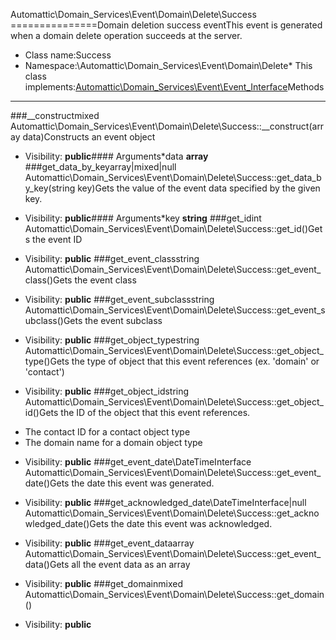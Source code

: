 Automattic\Domain_Services\Event\Domain\Delete\Success
===============Domain deletion success eventThis event is generated when a domain delete operation succeeds at the server.
* Class name:Success
* Namespace:\Automattic\Domain_Services\Event\Domain\Delete* This class implements:[Automattic\Domain_Services\Event\Event_Interface](Automattic-Domain_Services-Event-Event_Interface.md)Methods
-------
###__constructmixed Automattic\Domain_Services\Event\Domain\Delete\Success::__construct(array data)Constructs an event object



* Visibility: **public**#### Arguments*data **array**
###get_data_by_keyarray|mixed|null Automattic\Domain_Services\Event\Domain\Delete\Success::get_data_by_key(string key)Gets the value of the event data specified by the given key.



* Visibility: **public**#### Arguments*key **string**
###get_idint Automattic\Domain_Services\Event\Domain\Delete\Success::get_id()Gets the event ID



* Visibility: **public**
###get_event_classstring Automattic\Domain_Services\Event\Domain\Delete\Success::get_event_class()Gets the event class



* Visibility: **public**
###get_event_subclassstring Automattic\Domain_Services\Event\Domain\Delete\Success::get_event_subclass()Gets the event subclass



* Visibility: **public**
###get_object_typestring Automattic\Domain_Services\Event\Domain\Delete\Success::get_object_type()Gets the type of object that this event references (ex. 'domain' or 'contact')



* Visibility: **public**
###get_object_idstring Automattic\Domain_Services\Event\Domain\Delete\Success::get_object_id()Gets the ID of the object that this event references.

- The contact ID for a contact object type
- The domain name for a domain object type

* Visibility: **public**
###get_event_date\DateTimeInterface Automattic\Domain_Services\Event\Domain\Delete\Success::get_event_date()Gets the date this event was generated.



* Visibility: **public**
###get_acknowledged_date\DateTimeInterface|null Automattic\Domain_Services\Event\Domain\Delete\Success::get_acknowledged_date()Gets the date this event was acknowledged.



* Visibility: **public**
###get_event_dataarray Automattic\Domain_Services\Event\Domain\Delete\Success::get_event_data()Gets all the event data as an array



* Visibility: **public**
###get_domainmixed Automattic\Domain_Services\Event\Domain\Delete\Success::get_domain()



* Visibility: **public**